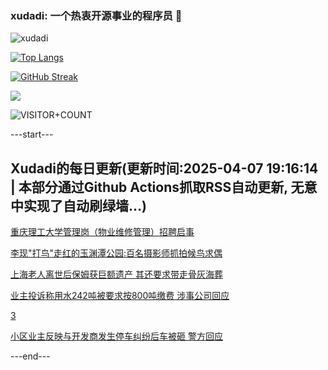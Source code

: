 ### xudadi: 一个热衷开源事业的程序员 👋

![xudadi](https://github-readme-stats-git-masterorgs-github-readme-stats-team.vercel.app/api?username=xudadi)

[![Top Langs](https://github-readme-stats.vercel.app/api/top-langs/?username=xudadi)](https://github.com/anuraghazra/github-readme-stats)

[![GitHub Streak](https://streak-stats.demolab.com?user=xudadi&locale=zh_Hans)](https://git.io/streak-stats)

![](https://raw.githubusercontent.com/xudadi/xudadi/main/assets/github-contribution-grid-snake.svg)

![VISITOR+COUNT](https://komarev.com/ghpvc/?username=xudadi&label=VISITOR+COUNT)


---start---

## Xudadi的每日更新(更新时间:2025-04-07 19:16:14 | 本部分通过Github Actions抓取RSS自动更新, 无意中实现了自动刷绿墙...)

[重庆理工大学管理岗（物业维修管理）招聘启事](https://www.gongkaoleida.com/article/2348192)

[李现"打鸟"走红的玉渊潭公园:百名摄影师抓拍候鸟求偶](https://m.163.com/news/article/JSGG2RVQ051492T3.html)

[上海老人离世后保姆获巨额遗产 其还要求带走骨灰海葬](https://m.163.com/news/article/JSA07V8J055040N3.html)

[业主投诉称用水242吨被要求按800吨缴费 涉事公司回应](https://m.163.com/news/article/JSG6QDR10514R9P4.html)

[3](https://m.163.com/touch/news/sub/domestic)

[小区业主反映与开发商发生停车纠纷后车被砸 警方回应](https://m.163.com/news/article/JSG8CVO7051492T3.html)

---end---
